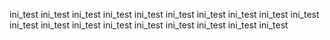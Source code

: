 ini_test
ini_test
ini_test
ini_test
ini_test
ini_test
ini_test
ini_test
ini_test
ini_test
ini_test
ini_test
ini_test
ini_test
ini_test
ini_test
ini_test
ini_test
ini_test

